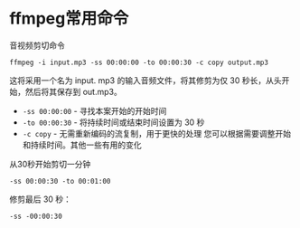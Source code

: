 # ffmpeg常用命令

音视频剪切命令
```
ffmpeg -i input.mp3 -ss 00:00:00 -to 00:00:30 -c copy output.mp3
```

这将采用一个名为 input. mp3 的输入音频文件，将其修剪为仅 30 秒长，从头开始，然后将其保存到 out.mp3。

* `-ss 00:00:00` -  寻找本案开始的开始时间
* `-to 00:00:30` - 将持续时间或结束时间设置为 30 秒
* `-c copy` - 无需重新编码的流复制，用于更快的处理
您可以根据需要调整开始和持续时间。其他一些有用的变化

从30秒开始剪切一分钟
```
-ss 00:00:30 -to 00:01:00
```

修剪最后 30 秒：
```
-ss -00:00:30
```
